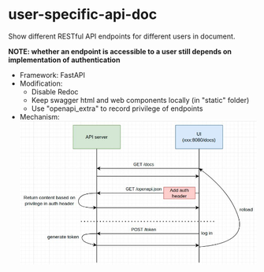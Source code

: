 # user-specific-api-doc
Show different RESTful API endpoints for different users in document.

**NOTE: whether an endpoint is accessible to a user still depends on implementation of authentication**

- Framework: FastAPI
- Modification:
    - Disable Redoc
    - Keep swagger html and web components locally (in "static" folder)
    - Use "openapi_extra" to record privilege of endpoints
- Mechanism:
![](media/mechanism.jpg)
